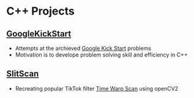 # C++ Projects

## [GoogleKickStart](https://github.com/maxwellgriffith345/Cpluplus_Projects/tree/main/GoogleKickStart)
- Attempts at the archieved [Google Kick Start](https://codingcompetitions.withgoogle.com/kickstart/archive/) problems
- Motivation is to develope problem solving skill and efficiency in C++


## [SlitScan](https://github.com/maxwellgriffith345/Cpluplus_Projects/tree/main/SlitScan)
- Recreating popular TikTok filter [Time Warp Scan](https://www.youtube.com/watch?v=0omezngvRTs) using openCV2

